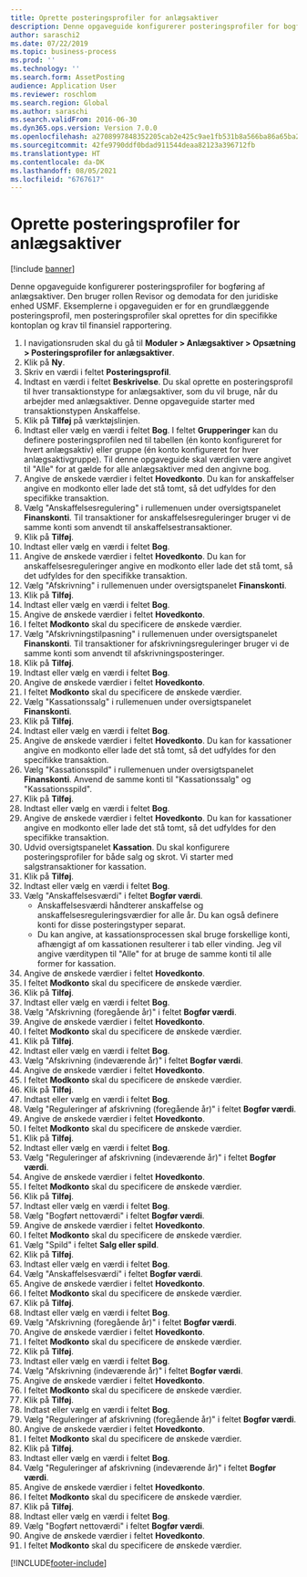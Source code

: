 ```yaml
---
title: Oprette posteringsprofiler for anlægsaktiver
description: Denne opgaveguide konfigurerer posteringsprofiler for bogføring af anlægsaktiver.
author: saraschi2
ms.date: 07/22/2019
ms.topic: business-process
ms.prod: ''
ms.technology: ''
ms.search.form: AssetPosting
audience: Application User
ms.reviewer: roschlom
ms.search.region: Global
ms.author: saraschi
ms.search.validFrom: 2016-06-30
ms.dyn365.ops.version: Version 7.0.0
ms.openlocfilehash: a2708997848352205cab2e425c9ae1fb531b8a566ba86a65ba2cbeb7e0b5c2b8
ms.sourcegitcommit: 42fe9790ddf0bdad911544deaa82123a396712fb
ms.translationtype: HT
ms.contentlocale: da-DK
ms.lasthandoff: 08/05/2021
ms.locfileid: "6767617"
---
```

# <a name="set-up-fixed-asset-posting-profiles"></a>Oprette posteringsprofiler for anlægsaktiver

[!include [banner](../../includes/banner.md)]

Denne opgaveguide konfigurerer posteringsprofiler for bogføring af anlægsaktiver.  Den bruger rollen Revisor og demodata for den juridiske enhed USMF.  Eksemplerne i opgaveguiden er for en grundlæggende posteringsprofil, men posteringsprofiler skal oprettes for din specifikke kontoplan og krav til finansiel rapportering.

1. I navigationsruden skal du gå til **Moduler > Anlægsaktiver > Opsætning > Posteringsprofiler for anlægsaktiver**.
2. Klik på **Ny**.
3. Skriv en værdi i feltet **Posteringsprofil**.
4. Indtast en værdi i feltet **Beskrivelse**. Du skal oprette en posteringsprofil til hver transaktionstype for anlægsaktiver, som du vil bruge, når du arbejder med anlægsaktiver. Denne opgaveguide starter med transaktionstypen Anskaffelse.  
5. Klik på **Tilføj** på værktøjslinjen.
6. Indtast eller vælg en værdi i feltet **Bog**. I feltet **Grupperinger** kan du definere posteringsprofilen ned til tabellen (én konto konfigureret for hvert anlægsaktiv) eller gruppe (én konto konfigureret for hver anlægsaktivgruppe). Til denne opgaveguide skal værdien være angivet til "Alle" for at gælde for alle anlægsaktiver med den angivne bog.  
7. Angive de ønskede værdier i feltet **Hovedkonto**. Du kan for anskaffelser angive en modkonto eller lade det stå tomt, så det udfyldes for den specifikke transaktion.    
8. Vælg "Anskaffelsesregulering" i rullemenuen under oversigtspanelet **Finanskonti**. Til transaktioner for anskaffelsesreguleringer bruger vi de samme konti som anvendt til anskaffelsestransaktioner.  
9. Klik på **Tilføj**.
10. Indtast eller vælg en værdi i feltet **Bog**.
11. Angive de ønskede værdier i feltet **Hovedkonto**. Du kan for anskaffelsesreguleringer angive en modkonto eller lade det stå tomt, så det udfyldes for den specifikke transaktion.    
12. Vælg "Afskrivning" i rullemenuen under oversigtspanelet **Finanskonti**.
13. Klik på **Tilføj**.
14. Indtast eller vælg en værdi i feltet **Bog**.
15. Angive de ønskede værdier i feltet **Hovedkonto**.
16. I feltet **Modkonto** skal du specificere de ønskede værdier.
17. Vælg "Afskrivningstilpasning" i rullemenuen under oversigtspanelet **Finanskonti**. Til transaktioner for afskrivningsreguleringer bruger vi de samme konti som anvendt til afskrivningsposteringer.  
18. Klik på **Tilføj**.
19. Indtast eller vælg en værdi i feltet **Bog**.
20. Angive de ønskede værdier i feltet **Hovedkonto**.
21. I feltet **Modkonto** skal du specificere de ønskede værdier.
22. Vælg "Kassationssalg" i rullemenuen under oversigtspanelet **Finanskonti**.
23. Klik på **Tilføj**.
24. Indtast eller vælg en værdi i feltet **Bog**.
25. Angive de ønskede værdier i feltet **Hovedkonto**. Du kan for kassationer angive en modkonto eller lade det stå tomt, så det udfyldes for den specifikke transaktion.  
26. Vælg "Kassationsspild" i rullemenuen under oversigtspanelet **Finanskonti**. Anvend de samme konti til "Kassationssalg" og "Kassationsspild".  
27. Klik på **Tilføj**.
28. Indtast eller vælg en værdi i feltet **Bog**.
29. Angive de ønskede værdier i feltet **Hovedkonto**. Du kan for kassationer angive en modkonto eller lade det stå tomt, så det udfyldes for den specifikke transaktion.  
30. Udvid oversigtspanelet **Kassation**. Du skal konfigurere posteringsprofiler for både salg og skrot.  Vi starter med salgstransaktioner for kassation.  
31. Klik på **Tilføj**.
32. Indtast eller vælg en værdi i feltet **Bog**.
33. Vælg "Anskaffelsesværdi" i feltet **Bogfør værdi**.
    * Anskaffelsesværdi håndterer anskaffelse og anskaffelsesreguleringsværdier for alle år. Du kan også definere konti for disse posteringstyper separat.  
    * Du kan angive, at kassationsprocessen skal bruge forskellige konti, afhængigt af om kassationen resulterer i tab eller vinding. Jeg vil angive værditypen til "Alle" for at bruge de samme konti til alle former for kassation.  
34. Angive de ønskede værdier i feltet **Hovedkonto**.
35. I feltet **Modkonto** skal du specificere de ønskede værdier.
36. Klik på **Tilføj**.
37. Indtast eller vælg en værdi i feltet **Bog**.
38. Vælg "Afskrivning (foregående år)" i feltet **Bogfør værdi**.  
38. Angive de ønskede værdier i feltet **Hovedkonto**.
39. I feltet **Modkonto** skal du specificere de ønskede værdier.
40. Klik på **Tilføj**.
41. Indtast eller vælg en værdi i feltet **Bog**.
42. Vælg "Afskrivning (indeværende år)" i feltet **Bogfør værdi**.
43. Angive de ønskede værdier i feltet **Hovedkonto**.
44. I feltet **Modkonto** skal du specificere de ønskede værdier.
45. Klik på **Tilføj**.
46. Indtast eller vælg en værdi i feltet **Bog**.
47. Vælg "Reguleringer af afskrivning (foregående år)" i feltet **Bogfør værdi**.
48. Angive de ønskede værdier i feltet **Hovedkonto**.
49. I feltet **Modkonto** skal du specificere de ønskede værdier.
50. Klik på **Tilføj**.
51. Indtast eller vælg en værdi i feltet **Bog**.
52. Vælg "Reguleringer af afskrivning (indeværende år)" i feltet **Bogfør værdi**.
53. Angive de ønskede værdier i feltet **Hovedkonto**.
54. I feltet **Modkonto** skal du specificere de ønskede værdier.
55. Klik på **Tilføj**.
56. Indtast eller vælg en værdi i feltet **Bog**.
57. Vælg "Bogført nettoværdi" i feltet **Bogfør værdi**.
58. Angive de ønskede værdier i feltet **Hovedkonto**.
59. I feltet **Modkonto** skal du specificere de ønskede værdier.
60. Vælg "Spild" i feltet **Salg eller spild**.
61. Klik på **Tilføj**.
62. Indtast eller vælg en værdi i feltet **Bog**.
63. Vælg "Anskaffelsesværdi" i feltet **Bogfør værdi**.
64. Angive de ønskede værdier i feltet **Hovedkonto**.
65. I feltet **Modkonto** skal du specificere de ønskede værdier.
66. Klik på **Tilføj**.
67. Indtast eller vælg en værdi i feltet **Bog**.
67. Vælg "Afskrivning (foregående år)" i feltet **Bogfør værdi**.  
68. Angive de ønskede værdier i feltet **Hovedkonto**.
69. I feltet **Modkonto** skal du specificere de ønskede værdier.
70. Klik på **Tilføj**.
71. Indtast eller vælg en værdi i feltet **Bog**.
72. Vælg "Afskrivning (indeværende år)" i feltet **Bogfør værdi**.
73. Angive de ønskede værdier i feltet **Hovedkonto**.
74. I feltet **Modkonto** skal du specificere de ønskede værdier.
75. Klik på **Tilføj**.
76. Indtast eller vælg en værdi i feltet **Bog**.
77. Vælg "Reguleringer af afskrivning (foregående år)" i feltet **Bogfør værdi**.
78. Angive de ønskede værdier i feltet **Hovedkonto**.
79. I feltet **Modkonto** skal du specificere de ønskede værdier.
80. Klik på **Tilføj**.
81. Indtast eller vælg en værdi i feltet **Bog**.
82. Vælg "Reguleringer af afskrivning (indeværende år)" i feltet **Bogfør værdi**.
83. Angive de ønskede værdier i feltet **Hovedkonto**.
84. I feltet **Modkonto** skal du specificere de ønskede værdier.
85. Klik på **Tilføj**.
86. Indtast eller vælg en værdi i feltet **Bog**.
87. Vælg "Bogført nettoværdi" i feltet **Bogfør værdi**.
88. Angive de ønskede værdier i feltet **Hovedkonto**.
89. I feltet **Modkonto** skal du specificere de ønskede værdier.



[!INCLUDE[footer-include](../../../includes/footer-banner.md)]